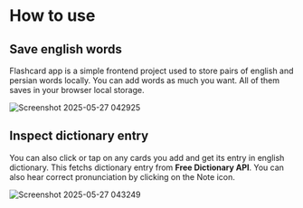 # How to use
## Save english words
Flashcard app is a simple frontend project used to store pairs of english and persian words locally. You can add words as much you want. All of them saves in your browser local storage.

![Screenshot 2025-05-27 042925](https://github.com/user-attachments/assets/3fa7fe54-e439-4e8a-867e-be65cdcd984f)

## Inspect dictionary entry
You can also click or tap on any cards you add and get its entry in english dictionary. This fetchs dictionary entry from **Free Dictionary API**. You can also hear correct pronunciation by clicking on the Note icon.

![Screenshot 2025-05-27 043249](https://github.com/user-attachments/assets/b2041e71-fcba-4d72-9553-dc9939d40c4c)
